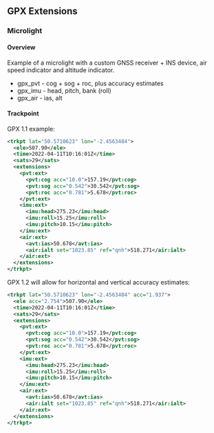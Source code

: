 ## GPX Extensions

### Microlight

#### Overview

Example of a microlight with a custom GNSS receiver + INS device, air speed indicator and altitude indicator.

- gpx_pvt - cog + sog + roc, plus accuracy estimates
- gpx_imu - head, pitch, bank (roll)
- gpx_air - ias, alt



#### Trackpoint

GPX 1.1 example:

```xml
<trkpt lat="50.5710623" lon="-2.4563484">
  <ele>507.90</ele>
  <time>2022-04-11T10:16:01Z</time>
  <sats>29</sats>
  <extensions>
    <pvt:ext>
      <pvt:cog acc="10.0">157.19</pvt:cog>
      <pvt:sog acc="0.542">30.542</pvt:sog>
      <pvt:roc acc="0.781">5.678</pvt:roc>
    </pvt:ext>
    <imu:ext>
      <imu:head>275.23</imu:head>
      <imu:roll>15.25</imu:roll>
      <imu:pitch>10.15</imu:pitch>
    </imu:ext>
    <air:ext>
      <avt:ias>50.678</avt:ias>
      <air:ialt set="1023.85" ref="qnh">518.271</air:ialt>
    </air:ext>
  </extensions>
</trkpt>
```

GPX 1.2 will allow for horizontal and vertical accuracy estimates:

```xml
<trkpt lat="50.5710623" lon="-2.4563484" acc="1.937">
  <ele acc="2.754">507.90</ele>
  <time>2022-04-11T10:16:01Z</time>
  <sats>29</sats>
  <extensions>
    <pvt:ext>
      <pvt:cog acc="10.0">157.19</pvt:cog>
      <pvt:sog acc="0.542">30.542</pvt:sog>
      <pvt:roc acc="0.781">5.678</pvt:roc>
    </pvt:ext>
    <imu:ext>
      <imu:head>275.23</imu:head>
      <imu:roll>15.25</imu:roll>
      <imu:pitch>10.15</imu:pitch>
    </imu:ext>
    <air:ext>
      <avt:ias>50.678</avt:ias>
      <air:ialt set="1023.85" ref="qnh">518.271</air:ialt>
    </air:ext>
  </extensions>
</trkpt>
```